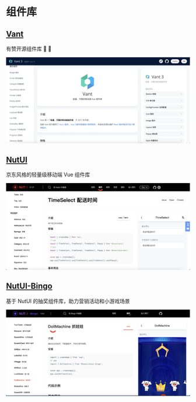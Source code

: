 # 组件库

## [Vant](https://vant-contrib.gitee.io/vant/#/zh-CN)
有赞开源组件库 :tada: :100:

![vant](../images/repository/vant.jpg)


## [NutUI](https://nutui.jd.com/3x/#/component/button)
京东风格的轻量级移动端 Vue 组件库

![nutui](../images/repository/nut.jpg)


## [NutUI-Bingo](https://nutui.jd.com/bingo/#/intro)
基于 NutUI 的抽奖组件库，助力营销活动和小游戏场景

![NutUI-Bingo](../images/repository/nut-bingo.jpg)